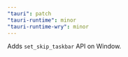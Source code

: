 ```yaml
---
"tauri": patch
"tauri-runtime": minor
"tauri-runtime-wry": minor
---
```


Adds `set_skip_taskbar` API on Window.
